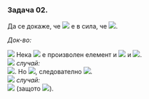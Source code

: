 ### Задача 02. 
Да се докаже, че <img src="https://latex.codecogs.com/svg.latex?\Large&space;\forall{A,B,C}"> е в сила, че <img src="https://latex.codecogs.com/svg.latex?\Large&space;(A\cup{B})\cap{C}=(A\cap{C})\cup{(B\cap{C})}">.

*Док-во:* 

<img src="https://latex.codecogs.com/svg.latex?\Large&space;(\subseteq)"> Нека <img src="https://latex.codecogs.com/svg.latex?\Large&space;x"> е произволен елемент и <img src="https://latex.codecogs.com/svg.latex?\Large&space;x\in(A\cup{B})\cap{C}\Rightarrow{x\in{A\cup{B}}}"> и <img src="https://latex.codecogs.com/svg.latex?\Large&space;x\in{C}">.<br>
<img src="https://latex.codecogs.com/svg.latex?\Large&space;I"> *случай:*<br><img src="https://latex.codecogs.com/svg.latex?\Large&space;x\in{A}\Rightarrow{x\in{A\cap{C}}}">. Но <img src="https://latex.codecogs.com/svg.latex?\Large&space;A\cap{C\subseteq{(A\cap{C})\cup{b\cap{C}}}}">, следователно <img src="https://latex.codecogs.com/svg.latex?\Large&space;x\in(A\cap{C})\cup{(B\cap{C})}">.<br>
<img src="https://latex.codecogs.com/svg.latex?\Large&space;II"> *случай:*<br><img src="https://latex.codecogs.com/svg.latex?\Large&space;x\notin{A}\Rightarrow{x\in{B}}"> (защото <img src="https://latex.codecogs.com/svg.latex?\Large&space;x\in{(A\cup{B})}\Rightarrow{x\in{B\cap{C}}\subseteq{(A\cap{C})\cup{(B\cap{C})}}}">).
